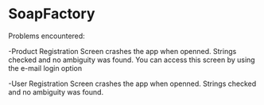 # SoapFactory

Problems encountered:

-Product Registration Screen crashes the app when openned.
  Strings checked and no ambiguity was found.
  You can access this screen by using the e-mail login option
   
-User Registration Screen crashes the app when openned.
  Strings checked and no ambiguity was found.
